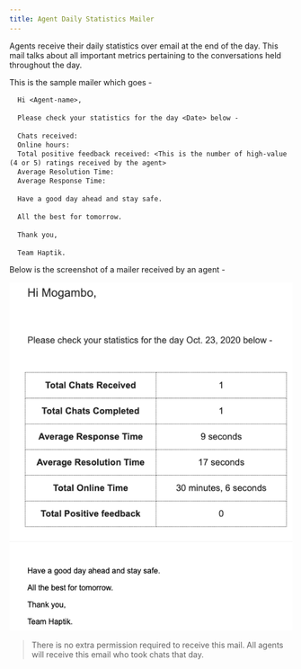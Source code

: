 ```yaml
---
title: Agent Daily Statistics Mailer
---
```


Agents receive their daily statistics over email at the end of the day. This mail talks about all important metrics pertaining to the conversations held throughout the day.

This is the sample mailer which goes -

      Hi <Agent-name>,

      Please check your statistics for the day <Date> below - 

      Chats received:
      Online hours:
      Total positive feedback received: <This is the number of high-value (4 or 5) ratings received by the agent>
      Average Resolution Time:
      Average Response Time:

      Have a good day ahead and stay safe. 

      All the best for tomorrow. 

      Thank you,

      Team Haptik. 
      
Below is the screenshot of a mailer received by an agent -

![AgentStatsMail](assets/AgentStatsMail.png)

> There is no extra permission required to receive this mail. All agents will receive this email who took chats that day.

